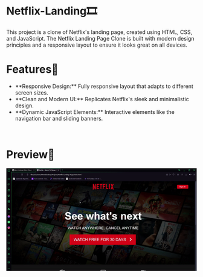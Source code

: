# Netflix-Landing🎞
This project is a clone of Netflix's landing page, created using HTML, CSS, and JavaScript. The Netflix Landing Page Clone is built with modern design principles and a responsive layout to ensure it looks great on all devices.

# Features🎯
<ul>
  <li>**Responsive Design:** Fully responsive layout that adapts to different screen sizes.</li>
  <li>**Clean and Modern UI:** Replicates Netflix's sleek and minimalistic design.</li>
  <li>**Dynamic JavaScript Elements:** Interactive elements like the navigation bar and sliding banners.
</li>
</ul>

<br>

# Preview🎥
![](./Netflix-WatchTVShowsOnline.gif)
